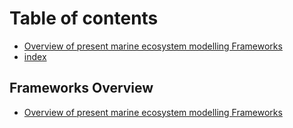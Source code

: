 # Table of contents

* [Overview of present marine ecosystem modelling Frameworks](README.md)
* [index](untitled.md)

## Frameworks Overview

* [Overview of present marine ecosystem modelling Frameworks](frameworks-overview/overview-of-present-marine-ecosystem-modelling-frameworks.md)

